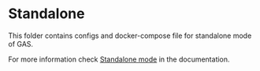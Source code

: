 # Standalone

This folder contains configs and docker-compose file for standalone mode of GAS.

For more information check [Standalone mode](../docs/development/standalone.md) in the documentation.
